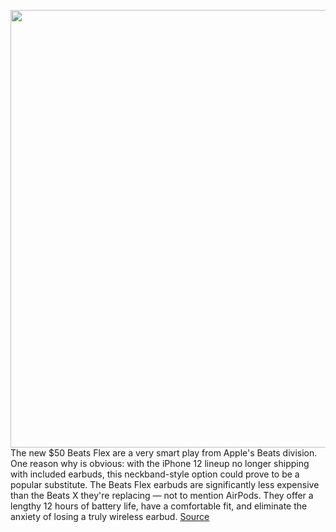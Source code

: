 <img src='https://cdn.vox-cdn.com/thumbor/yoDINTzUKrSCQ34Ykm1mPAdZ9C0=/0x0:2040x1360/1200x675/filters:focal(894x591:1220x917)/cdn.vox-cdn.com/uploads/chorus_image/image/67655031/BF904AC7_A371_4D8E_B0A9_0CA38299CBD9.0.jpeg' width='700px' /><br/>
The new $50 Beats Flex are a very smart play from Apple's Beats division. One reason why is obvious: with the iPhone 12 lineup no longer shipping with included earbuds, this neckband-style option could prove to be a popular substitute. The Beats Flex earbuds are significantly less expensive than the Beats X they're replacing — not to mention AirPods. They offer a lengthy 12 hours of battery life, have a comfortable fit, and eliminate the anxiety of losing a truly wireless earbud.
<a href='https://www.theverge.com/21522700/beats-flex-wireless-earbuds-review'> Source <a/>